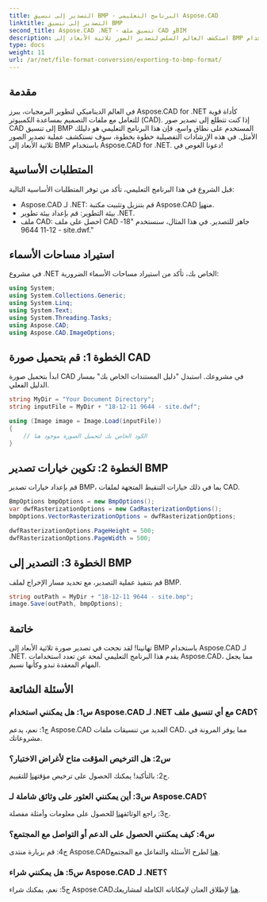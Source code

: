 ```yaml
---
title: التصدير إلى تنسيق BMP - البرنامج التعليمي Aspose.CAD
linktitle: التصدير إلى تنسيق BMP
second_title: Aspose.CAD .NET - تنسيق ملف CAD وBIM
description: استكشف العالم السلس لتصدير الصور ثلاثية الأبعاد إلى BMP باستخدام Aspose.CAD لـ .NET. اتبع البرنامج التعليمي لدينا لتجربة خالية من المتاعب.
type: docs
weight: 11
url: /ar/net/file-format-conversion/exporting-to-bmp-format/
---
```

## مقدمة

في العالم الديناميكي لتطوير البرمجيات، يبرز Aspose.CAD for .NET كأداة قوية للتعامل مع ملفات التصميم بمساعدة الكمبيوتر (CAD). إذا كنت تتطلع إلى تصدير صور CAD إلى تنسيق BMP المستخدم على نطاق واسع، فإن هذا البرنامج التعليمي هو دليلك الأمثل. في هذه الإرشادات التفصيلية خطوة بخطوة، سوف نستكشف عملية تصدير الصور ثلاثية الأبعاد إلى BMP باستخدام Aspose.CAD for .NET. دعونا الغوص في!

## المتطلبات الأساسية

قبل الشروع في هذا البرنامج التعليمي، تأكد من توفر المتطلبات الأساسية التالية:

-  Aspose.CAD لـ .NET: قم بتنزيل وتثبيت مكتبة Aspose.CAD من[هنا](https://releases.aspose.com/cad/net/).
- بيئة التطوير: قم بإعداد بيئة تطوير .NET.
- ملف CAD: احصل على ملف CAD جاهز للتصدير. في هذا المثال، سنستخدم "18-12-11 9644 - site.dwf."

## استيراد مساحات الأسماء

في مشروع .NET الخاص بك، تأكد من استيراد مساحات الأسماء الضرورية:

```csharp
using System;
using System.Collections.Generic;
using System.Linq;
using System.Text;
using System.Threading.Tasks;
using Aspose.CAD;
using Aspose.CAD.ImageOptions;
```

## الخطوة 1: قم بتحميل صورة CAD

ابدأ بتحميل صورة CAD في مشروعك. استبدل "دليل المستندات الخاص بك" بمسار الدليل الفعلي.

```csharp
string MyDir = "Your Document Directory";
string inputFile = MyDir + "18-12-11 9644 - site.dwf";

using (Image image = Image.Load(inputFile))
{
    // الكود الخاص بك لتحميل الصورة موجود هنا
}
```

## الخطوة 2: تكوين خيارات تصدير BMP

قم بإعداد خيارات تصدير BMP، بما في ذلك خيارات التنقيط المتجهة لملفات CAD.

```csharp
BmpOptions bmpOptions = new BmpOptions();
var dwfRasterizationOptions = new CadRasterizationOptions();
bmpOptions.VectorRasterizationOptions = dwfRasterizationOptions;

dwfRasterizationOptions.PageHeight = 500;
dwfRasterizationOptions.PageWidth = 500;
```

## الخطوة 3: التصدير إلى BMP

قم بتنفيذ عملية التصدير، مع تحديد مسار الإخراج لملف BMP.

```csharp
string outPath = MyDir + "18-12-11 9644 - site.bmp";
image.Save(outPath, bmpOptions);
```

## خاتمة

تهانينا! لقد نجحت في تصدير صورة ثلاثية الأبعاد إلى BMP باستخدام Aspose.CAD لـ .NET. يقدم هذا البرنامج التعليمي لمحة عن تعدد استخدامات Aspose.CAD، مما يجعل المهام المعقدة تبدو وكأنها نسيم.

## الأسئلة الشائعة

### س1: هل يمكنني استخدام Aspose.CAD لـ .NET مع أي تنسيق ملف CAD؟

ج1: نعم، يدعم Aspose.CAD العديد من تنسيقات ملفات CAD، مما يوفر المرونة في مشروعاتك.

### س2: هل الترخيص المؤقت متاح لأغراض الاختبار؟

 ج2: بالتأكيد! يمكنك الحصول على ترخيص مؤقت[هنا](https://purchase.aspose.com/temporary-license/) للتقييم.

### س3: أين يمكنني العثور على وثائق شاملة لـ Aspose.CAD؟

 ج3: راجع الوثائق[هنا](https://reference.aspose.com/cad/net/) للحصول على معلومات وأمثلة مفصلة.

### س4: كيف يمكنني الحصول على الدعم أو التواصل مع المجتمع؟

 ج4: قم بزيارة منتدى Aspose.CAD[هنا](https://forum.aspose.com/c/cad/19) لطرح الأسئلة والتفاعل مع المجتمع.

### س5: هل يمكنني شراء Aspose.CAD لـ .NET؟

 ج5: نعم، يمكنك شراء Aspose.CAD[هنا](https://purchase.aspose.com/buy) لإطلاق العنان لإمكاناته الكاملة لمشاريعك.
